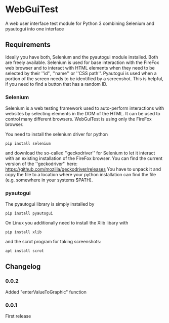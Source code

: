 # WebGuiTest
A web user interface test module for Python 3 combining Selenium and pyautogui into one interface

## Requirements

Ideally you have both, Selenium and the pyautogui module installed. Both are freely available.
Selenium is used for base interaction with the FireFox web browser and to interact with HTML elements when they need to be selected by their ''id'', ''name'' or ''CSS path''.
Pyautogui is used when a portion of the screen needs to be identified by a screenshot. This is helpful, if you need to find a button that has a random ID.

### Selenium

Selenium is a web testing framework used to auto-perform interactions with websites by selecting elements in the DOM of the HTML. It can be used to control many different browsers. WebGuiTest is using only the FireFox browser.

You need to install the selenium driver for python

    pip install selenium

and download the so-called ''geckodriver'' for Selenium to let it interact with an existing installation of the FireFox browser. You can find the current version of the ''geckodriver'' here: https://github.com/mozilla/geckodriver/releases
You have to unpack it and copy the file to a location where your python installation can find the file (e.g. somewhere in your systems $PATH).

### pyautogui

The pyautogui library is simply installed by

    pip install pyautogui

On Linux you additionally need to install the Xlib libary with

    pip install xlib

and the scrot program for taking screenshots:

    apt install scrot

## Changelog

### 0.0.2

Added "enterValueToGraphic" function

### 0.0.1

First release
